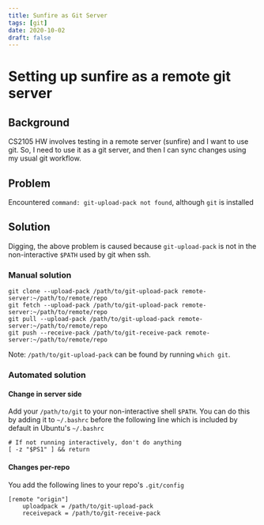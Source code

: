 ```yaml
---
title: Sunfire as Git Server
tags: [git]
date: 2020-10-02
draft: false
---
```

# Setting up sunfire as a remote git server

## Background

CS2105 HW involves testing in a remote server (sunfire) and I want to use git.
So, I need to use it as a git server, and then I can sync changes using my usual git workflow.

## Problem

Encountered `command: git-upload-pack not found`, although `git` is installed

## Solution

Digging, the above problem is caused because `git-upload-pack` is not in the non-interactive `$PATH` used by git when ssh.

### Manual solution

```
git clone --upload-pack /path/to/git-upload-pack remote-server:~/path/to/remote/repo
git fetch --upload-pack /path/to/git-upload-pack remote-server:~/path/to/remote/repo
git pull --upload-pack /path/to/git-upload-pack remote-server:~/path/to/remote/repo
git push --receive-pack /path/to/git-receive-pack remote-server:~/path/to/remote/repo
```

Note: `/path/to/git-upload-pack` can be found by running `which git`.

### Automated solution

#### Change in server side

Add your `/path/to/git` to your non-interactive shell `$PATH`.
You can do this by adding it to `~/.bashrc` before the following line which is included by default in Ubuntu's `~/.bashrc`

```
# If not running interactively, don't do anything
[ -z "$PS1" ] && return
```

#### Changes per-repo

You add the following lines to your repo's `.git/config`

```
[remote "origin"]
    uploadpack = /path/to/git-upload-pack
    receivepack = /path/to/git-receive-pack
```

